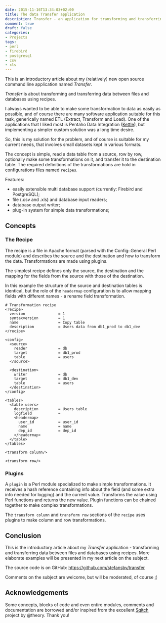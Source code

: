 ```yaml
---
date: 2015-11-16T13:34:03+02:00
title: The data Transfer application
description: Transfer - an application for transforming and transferring data
comment: true
draft: false
categories:
- Projects
tags:
- perl
- firebird
- postgresql
- csv
- xls
---
```


This is an introductory article about my (relatively) new open source
command line application named *Transfer*.

*Transfer* is about transforming and transferring data between files and
databases using recipes.

<!--more-->

I always wanted to be able to make some transformation to data as
easily as possible, and of course there are many software application
suitable for this task, generically named ETL (Extract, Transform and
Load).  One of the applications that I liked most is Pentaho Data
Integration
([Kettle](http://community.pentaho.com/projects/data-integration/)),
but implementing a simpler custom solution was a long time desire.

So, this is my solution for the problem, and of course is suitable for
my current needs, that involves small datasets kept in various
formats.

The concept is simple, read a data table from a source, row by row,
optionally make some transformations on it, and transfer it to the
destination table.  The required definitions of the transformations
are hold in configurations files named `recipes`.


Features:

- easily extensible multi database support (currently: Firebird and PostgreSQL);
- file (.csv and .xls) and database input readers;
- database output writer;
- plug-in system for simple data transformations;

## Concepts

### The Recipe ###

The recipe is a file in Apache format (parsed with the Config::General
Perl module) and describes the source and the destination and how to
transform the data.  Transformations are made using plugins.

The simplest recipe defines only the source, the destination and the
mapping for the fields from the source with those of the destination.

In this example the structure of the source and destination tables is
identical, but the role of the `headermap` configuration is to allow
mapping fields with different names - a rename field transformation.


```
# Transformation recipe
<recipe>
  version               = 1
  syntaxversion         = 1
  name                  = Copy table
  description           = Users data from db1_prod to db1_dev
</recipe>

<config>
  <source>
    reader              = db
    target              = db1_prod
    table               = users
  </source>

  <destination>
    writer              = db
    target              = db1_dev
    table               = users
  </destination>
</config>

<tables>
  <table users>
    description         = Users table
    logfield            =
    <headermap>
      user_id           = user_id
      name              = name
      dep_id            = dep_id
    </headermap>
  </table>
</tables>

<transform column/>

<transform row/>
```

### Plugins ###

A `plugin` is a Perl module specialized to make simple transformations.
It receives a hash reference containing info about the field (and some
extra info needed for logging) and the current value.  Transforms the
value using Perl functions and returns the new value.  Plugin
functions can be chained together to make complex transformations.

The `transform column` and `transform row` sections of the `recipe`
uses plugins to make column and row transformations.


## Conclusion ##

This is the introductory article about my *Transfer* application -
transforming and transferring data between files and databases using
recipes.  More elaborate examples will be presented in my next article
on the subject.

The source code is on GitHub: https://github.com/stefansbv/transfer

Comments on the subject are welcome, but will be moderated, of course ;)


## Acknowledgements ##

Some concepts, blocks of code and even entire modules, comments and
documentation are borrowed and/or inspired from the excellent
[Sqitch](https://github.com/theory/sqitch) project by @theory.  Thank
you!
